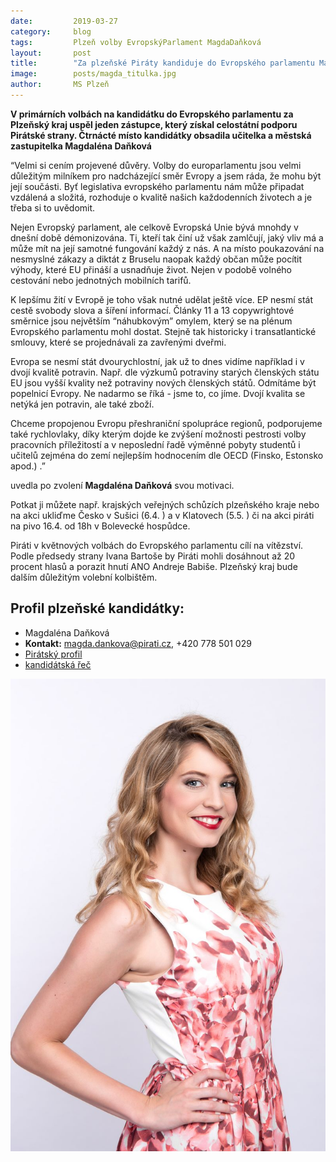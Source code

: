 ```yaml
---
date:         2019-03-27
category:     blog
tags:         Plzeň volby EvropskýParlament MagdaDaňková 
layout:       post
title:        "Za plzeňské Piráty kandiduje do Evropského parlamentu Magdaléna Daňková" 
image:        posts/magda_titulka.jpg
author:       MS Plzeň
---
```

**V primárních volbách na kandidátku do Evropského parlamentu za Plzeňský kraj uspěl jeden zástupce, který získal celostátní podporu Pirátské strany. Čtrnácté místo kandidátky obsadila učitelka a městská zastupitelka Magdaléna Daňková**

  

“Velmi si cením projevené důvěry. Volby do europarlamentu jsou velmi důležitým milníkem pro nadcházející směr Evropy a jsem ráda, že mohu být její součásti. Byť legislativa evropského parlamentu nám může připadat vzdálená a složitá, rozhoduje o kvalitě našich každodenních životech a je třeba si to uvědomit.

Nejen Evropský parlament, ale celkově Evropská Unie bývá mnohdy v dnešní době démonizována. Ti, kteří tak činí už však zamlčují, jaký vliv má a může mít na její samotné fungování každý z nás. A na místo poukazování na nesmyslné zákazy a diktát z Bruselu naopak každý občan může pocítit výhody, které EU přináší a usnadňuje život. Nejen v podobě volného cestování nebo jednotných mobilních tarifů.

K lepšímu žití v Evropě je toho však nutné udělat ještě více.
EP nesmí stát cestě svobody slova a šíření informací. Články 11 a 13 copywrightové směrnice jsou největším “náhubkovým” omylem, který se na plénum Evropského parlamentu mohl dostat. Stejně tak historicky i transatlantické smlouvy, které se projednávali za zavřenými dveřmi.

Evropa se nesmí stát dvourychlostní, jak už to dnes vidíme například i v dvojí kvalitě potravin. Např. dle výzkumů potraviny starých členských státu EU jsou vyšší kvality než potraviny nových členských států. Odmítáme být popelnicí Evropy. Ne nadarmo se říká - jsme to, co jíme. Dvojí kvalita se netýká jen potravin, ale také zboží.

Chceme propojenou Evropu přeshraniční spolupráce regionů, podporujeme také rychlovlaky, díky kterým dojde ke zvýšení možnosti pestrosti volby pracovních příležitostí a v neposlední řadě výměnné pobyty studentů i učitelů zejména do zemí nejlepším hodnocením dle OECD (Finsko, Estonsko apod.) .”

uvedla po zvolení **Magdaléna Daňková** svou motivaci.

Potkat ji můžete např. krajských veřejných schůzích plzeňského kraje nebo na akci ukliďme Česko v Sušici (6.4. ) a v Klatovech (5.5. ) či na akci piráti na pivo 16.4. od 18h v Bolevecké hospůdce.

Piráti v květnových volbách do Evropského parlamentu cílí na vítězství. Podle předsedy strany Ivana Bartoše by Piráti mohli dosáhnout až 20 procent hlasů a porazit hnutí ANO Andreje Babiše. Plzeňský kraj bude dalším důležitým volební kolbištěm.

## Profil plzeňské kandidátky:

 -   Magdaléna Daňková 
 - **Kontakt:** [magda.dankova@pirati.cz](mailto:magda.dankova@pirati.cz), +420 778 501 029
 - [Pirátský profil](https://wiki.pirati.cz/lide/magda_dankova)
 -  [kandidátská řeč](https://forum.pirati.cz/viewtopic.php?f=350&t=45368#p598074)
 
 ![](/assets/img/posts/magda_EP.jpg)
